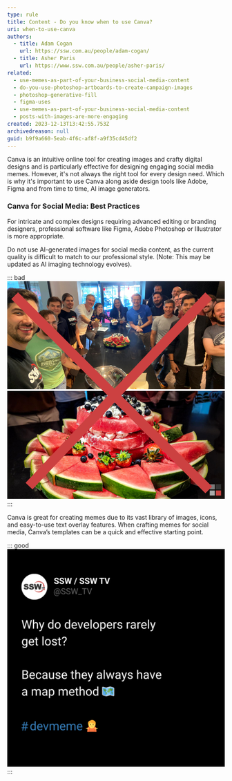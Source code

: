 ```yaml
---
type: rule
title: Content - Do you know when to use Canva?
uri: when-to-use-canva
authors:
  - title: Adam Cogan
    url: https://ssw.com.au/people/adam-cogan/
  - title: Asher Paris
    url: https://www.ssw.com.au/people/asher-paris/
related:
  - use-memes-as-part-of-your-business-social-media-content
  - do-you-use-photoshop-artboards-to-create-campaign-images
  - photoshop-generative-fill
  - figma-uses
  - use-memes-as-part-of-your-business-social-media-content
  - posts-with-images-are-more-engaging
created: 2023-12-13T13:42:55.753Z
archivedreason: null
guid: b9f9a660-5eab-4f6c-af8f-a9f35cd45df2
---
```

Canva is an intuitive online tool for creating images and crafty digital designs and is particularly effective for designing engaging social media memes. However, it's not always the right tool for every design need. Which is why it's important to use Canva along aside design tools like Adobe, Figma and from time to time, AI image generators.

<!--endintro-->

### Canva for Social Media: Best Practices

For intricate and complex designs requiring advanced editing or branding designers, professional software like Figma, Adobe Photoshop or Illustrator is more appropriate. 

Do not use AI-generated images for social media content, as the current quality is difficult to match to our professional style. (Note: This may be updated as AI imaging technology evolves).

::: bad
![Figure: Bad example - Using Canva for a complex design](bad-social.png)
:::

Canva is great for creating memes due to its vast library of images, icons, and easy-to-use text overlay features. When crafting memes for social media, Canva’s templates can be a quick and effective starting point.

::: good
![Figure: Good example - Canva to create simple memes](good-meme.png)
:::